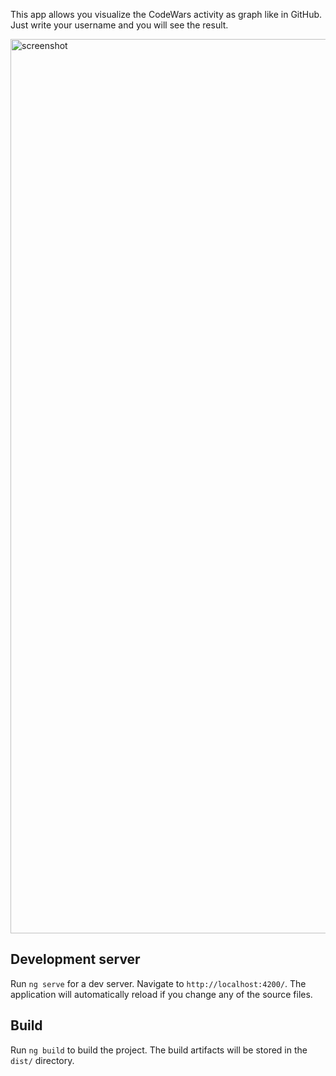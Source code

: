 This app allows you visualize the CodeWars activity as graph like in GitHub. Just write your username and you will see the result.
<br>

<img width="1431" alt="screenshot" src="https://user-images.githubusercontent.com/48889137/209139896-32c1cbd5-4a3e-4d2f-b882-652749d20b5b.png">

<br>

## Development server

Run `ng serve` for a dev server. Navigate to `http://localhost:4200/`. The application will automatically reload if you change any of the source files.

## Build

Run `ng build` to build the project. The build artifacts will be stored in the `dist/` directory.
